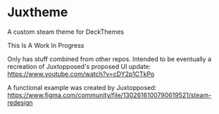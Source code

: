 # Juxtheme
A custom steam theme for DeckThemes

This Is A Work In Progress

Only has stuff combined from other repos.
Intended to be eventually a recreation of Juxtopposed's proposed UI update:
https://www.youtube.com/watch?v=cDY2p1CTkPo

A functional example was created by Juxtopposed: 
https://www.figma.com/community/file/1302616100790619521/steam-redesign
